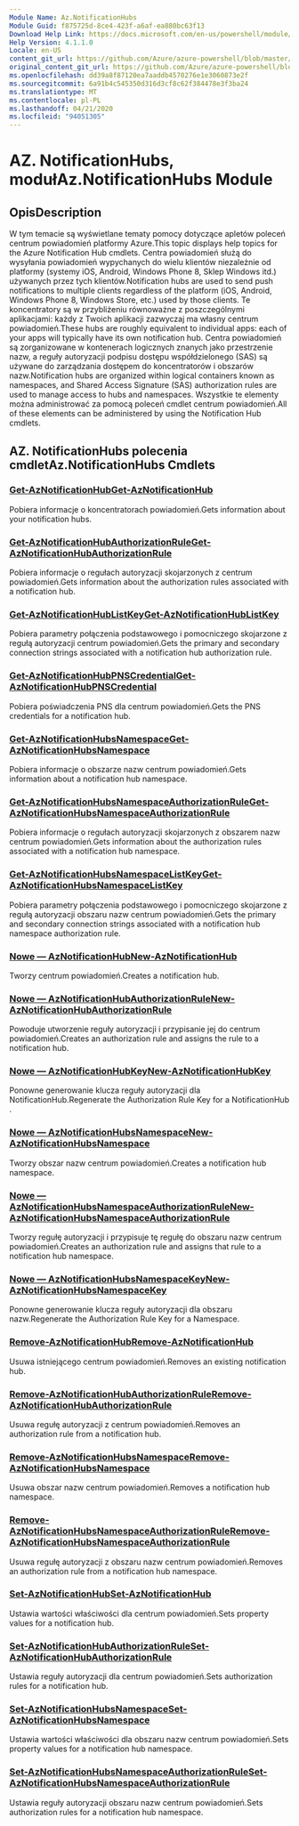 ```yaml
---
Module Name: Az.NotificationHubs
Module Guid: f875725d-8ce4-423f-a6af-ea880bc63f13
Download Help Link: https://docs.microsoft.com/en-us/powershell/module/az.notificationhubs
Help Version: 4.1.1.0
Locale: en-US
content_git_url: https://github.com/Azure/azure-powershell/blob/master/src/NotificationHubs/NotificationHubs/help/Az.NotificationHubs.md
original_content_git_url: https://github.com/Azure/azure-powershell/blob/master/src/NotificationHubs/NotificationHubs/help/Az.NotificationHubs.md
ms.openlocfilehash: dd39a8f87120ea7aaddb4570276e1e3060873e2f
ms.sourcegitcommit: 6a91b4c545350d316d3cf8c62f384478e3f3ba24
ms.translationtype: MT
ms.contentlocale: pl-PL
ms.lasthandoff: 04/21/2020
ms.locfileid: "94051305"
---
```

# <span data-ttu-id="935bf-101">AZ. NotificationHubs, moduł</span><span class="sxs-lookup"><span data-stu-id="935bf-101">Az.NotificationHubs Module</span></span>
## <span data-ttu-id="935bf-102">Opis</span><span class="sxs-lookup"><span data-stu-id="935bf-102">Description</span></span>
<span data-ttu-id="935bf-103">W tym temacie są wyświetlane tematy pomocy dotyczące apletów poleceń centrum powiadomień platformy Azure.</span><span class="sxs-lookup"><span data-stu-id="935bf-103">This topic displays help topics for the Azure Notification Hub cmdlets.</span></span> <span data-ttu-id="935bf-104">Centra powiadomień służą do wysyłania powiadomień wypychanych do wielu klientów niezależnie od platformy (systemy iOS, Android, Windows Phone 8, Sklep Windows itd.) używanych przez tych klientów.</span><span class="sxs-lookup"><span data-stu-id="935bf-104">Notification hubs are used to send push notifications to multiple clients regardless of the platform (iOS, Android, Windows Phone 8, Windows Store, etc.) used by those clients.</span></span> <span data-ttu-id="935bf-105">Te koncentratory są w przybliżeniu równoważne z poszczególnymi aplikacjami: każdy z Twoich aplikacji zazwyczaj ma własny centrum powiadomień.</span><span class="sxs-lookup"><span data-stu-id="935bf-105">These hubs are roughly equivalent to individual apps: each of your apps will typically have its own notification hub.</span></span> <span data-ttu-id="935bf-106">Centra powiadomień są zorganizowane w kontenerach logicznych znanych jako przestrzenie nazw, a reguły autoryzacji podpisu dostępu współdzielonego (SAS) są używane do zarządzania dostępem do koncentratorów i obszarów nazw.</span><span class="sxs-lookup"><span data-stu-id="935bf-106">Notification hubs are organized within logical containers known as namespaces, and Shared Access Signature (SAS) authorization rules are used to manage access to hubs and namespaces.</span></span> <span data-ttu-id="935bf-107">Wszystkie te elementy można administrować za pomocą poleceń cmdlet centrum powiadomień.</span><span class="sxs-lookup"><span data-stu-id="935bf-107">All of these elements can be administered by using the Notification Hub cmdlets.</span></span>

## <span data-ttu-id="935bf-108">AZ. NotificationHubs polecenia cmdlet</span><span class="sxs-lookup"><span data-stu-id="935bf-108">Az.NotificationHubs Cmdlets</span></span>
### [<span data-ttu-id="935bf-109">Get-AzNotificationHub</span><span class="sxs-lookup"><span data-stu-id="935bf-109">Get-AzNotificationHub</span></span>](Get-AzNotificationHub.md)
<span data-ttu-id="935bf-110">Pobiera informacje o koncentratorach powiadomień.</span><span class="sxs-lookup"><span data-stu-id="935bf-110">Gets information about your notification hubs.</span></span>

### [<span data-ttu-id="935bf-111">Get-AzNotificationHubAuthorizationRule</span><span class="sxs-lookup"><span data-stu-id="935bf-111">Get-AzNotificationHubAuthorizationRule</span></span>](Get-AzNotificationHubAuthorizationRule.md)
<span data-ttu-id="935bf-112">Pobiera informacje o regułach autoryzacji skojarzonych z centrum powiadomień.</span><span class="sxs-lookup"><span data-stu-id="935bf-112">Gets information about the authorization rules associated with a notification hub.</span></span>

### [<span data-ttu-id="935bf-113">Get-AzNotificationHubListKey</span><span class="sxs-lookup"><span data-stu-id="935bf-113">Get-AzNotificationHubListKey</span></span>](Get-AzNotificationHubListKey.md)
<span data-ttu-id="935bf-114">Pobiera parametry połączenia podstawowego i pomocniczego skojarzone z regułą autoryzacji centrum powiadomień.</span><span class="sxs-lookup"><span data-stu-id="935bf-114">Gets the primary and secondary connection strings associated with a notification hub authorization rule.</span></span>

### [<span data-ttu-id="935bf-115">Get-AzNotificationHubPNSCredential</span><span class="sxs-lookup"><span data-stu-id="935bf-115">Get-AzNotificationHubPNSCredential</span></span>](Get-AzNotificationHubPNSCredential.md)
<span data-ttu-id="935bf-116">Pobiera poświadczenia PNS dla centrum powiadomień.</span><span class="sxs-lookup"><span data-stu-id="935bf-116">Gets the PNS credentials for a notification hub.</span></span>

### [<span data-ttu-id="935bf-117">Get-AzNotificationHubsNamespace</span><span class="sxs-lookup"><span data-stu-id="935bf-117">Get-AzNotificationHubsNamespace</span></span>](Get-AzNotificationHubsNamespace.md)
<span data-ttu-id="935bf-118">Pobiera informacje o obszarze nazw centrum powiadomień.</span><span class="sxs-lookup"><span data-stu-id="935bf-118">Gets information about a notification hub namespace.</span></span>

### [<span data-ttu-id="935bf-119">Get-AzNotificationHubsNamespaceAuthorizationRule</span><span class="sxs-lookup"><span data-stu-id="935bf-119">Get-AzNotificationHubsNamespaceAuthorizationRule</span></span>](Get-AzNotificationHubsNamespaceAuthorizationRule.md)
<span data-ttu-id="935bf-120">Pobiera informacje o regułach autoryzacji skojarzonych z obszarem nazw centrum powiadomień.</span><span class="sxs-lookup"><span data-stu-id="935bf-120">Gets information about the authorization rules associated with a notification hub namespace.</span></span>

### [<span data-ttu-id="935bf-121">Get-AzNotificationHubsNamespaceListKey</span><span class="sxs-lookup"><span data-stu-id="935bf-121">Get-AzNotificationHubsNamespaceListKey</span></span>](Get-AzNotificationHubsNamespaceListKey.md)
<span data-ttu-id="935bf-122">Pobiera parametry połączenia podstawowego i pomocniczego skojarzone z regułą autoryzacji obszaru nazw centrum powiadomień.</span><span class="sxs-lookup"><span data-stu-id="935bf-122">Gets the primary and secondary connection strings associated with a notification hub namespace authorization rule.</span></span>

### [<span data-ttu-id="935bf-123">Nowe — AzNotificationHub</span><span class="sxs-lookup"><span data-stu-id="935bf-123">New-AzNotificationHub</span></span>](New-AzNotificationHub.md)
<span data-ttu-id="935bf-124">Tworzy centrum powiadomień.</span><span class="sxs-lookup"><span data-stu-id="935bf-124">Creates a notification hub.</span></span>

### [<span data-ttu-id="935bf-125">Nowe — AzNotificationHubAuthorizationRule</span><span class="sxs-lookup"><span data-stu-id="935bf-125">New-AzNotificationHubAuthorizationRule</span></span>](New-AzNotificationHubAuthorizationRule.md)
<span data-ttu-id="935bf-126">Powoduje utworzenie reguły autoryzacji i przypisanie jej do centrum powiadomień.</span><span class="sxs-lookup"><span data-stu-id="935bf-126">Creates an authorization rule and assigns the rule to a notification hub.</span></span>

### [<span data-ttu-id="935bf-127">Nowe — AzNotificationHubKey</span><span class="sxs-lookup"><span data-stu-id="935bf-127">New-AzNotificationHubKey</span></span>](New-AzNotificationHubKey.md)
<span data-ttu-id="935bf-128">Ponowne generowanie klucza reguły autoryzacji dla NotificationHub.</span><span class="sxs-lookup"><span data-stu-id="935bf-128">Regenerate the Authorization Rule Key for a NotificationHub .</span></span>

### [<span data-ttu-id="935bf-129">Nowe — AzNotificationHubsNamespace</span><span class="sxs-lookup"><span data-stu-id="935bf-129">New-AzNotificationHubsNamespace</span></span>](New-AzNotificationHubsNamespace.md)
<span data-ttu-id="935bf-130">Tworzy obszar nazw centrum powiadomień.</span><span class="sxs-lookup"><span data-stu-id="935bf-130">Creates a notification hub namespace.</span></span>

### [<span data-ttu-id="935bf-131">Nowe — AzNotificationHubsNamespaceAuthorizationRule</span><span class="sxs-lookup"><span data-stu-id="935bf-131">New-AzNotificationHubsNamespaceAuthorizationRule</span></span>](New-AzNotificationHubsNamespaceAuthorizationRule.md)
<span data-ttu-id="935bf-132">Tworzy regułę autoryzacji i przypisuje tę regułę do obszaru nazw centrum powiadomień.</span><span class="sxs-lookup"><span data-stu-id="935bf-132">Creates an authorization rule and assigns that rule to a notification hub namespace.</span></span>

### [<span data-ttu-id="935bf-133">Nowe — AzNotificationHubsNamespaceKey</span><span class="sxs-lookup"><span data-stu-id="935bf-133">New-AzNotificationHubsNamespaceKey</span></span>](New-AzNotificationHubsNamespaceKey.md)
<span data-ttu-id="935bf-134">Ponowne generowanie klucza reguły autoryzacji dla obszaru nazw.</span><span class="sxs-lookup"><span data-stu-id="935bf-134">Regenerate the Authorization Rule Key for a Namespace.</span></span>

### [<span data-ttu-id="935bf-135">Remove-AzNotificationHub</span><span class="sxs-lookup"><span data-stu-id="935bf-135">Remove-AzNotificationHub</span></span>](Remove-AzNotificationHub.md)
<span data-ttu-id="935bf-136">Usuwa istniejącego centrum powiadomień.</span><span class="sxs-lookup"><span data-stu-id="935bf-136">Removes an existing notification hub.</span></span>

### [<span data-ttu-id="935bf-137">Remove-AzNotificationHubAuthorizationRule</span><span class="sxs-lookup"><span data-stu-id="935bf-137">Remove-AzNotificationHubAuthorizationRule</span></span>](Remove-AzNotificationHubAuthorizationRule.md)
<span data-ttu-id="935bf-138">Usuwa regułę autoryzacji z centrum powiadomień.</span><span class="sxs-lookup"><span data-stu-id="935bf-138">Removes an authorization rule from a notification hub.</span></span>

### [<span data-ttu-id="935bf-139">Remove-AzNotificationHubsNamespace</span><span class="sxs-lookup"><span data-stu-id="935bf-139">Remove-AzNotificationHubsNamespace</span></span>](Remove-AzNotificationHubsNamespace.md)
<span data-ttu-id="935bf-140">Usuwa obszar nazw centrum powiadomień.</span><span class="sxs-lookup"><span data-stu-id="935bf-140">Removes a notification hub namespace.</span></span>

### [<span data-ttu-id="935bf-141">Remove-AzNotificationHubsNamespaceAuthorizationRule</span><span class="sxs-lookup"><span data-stu-id="935bf-141">Remove-AzNotificationHubsNamespaceAuthorizationRule</span></span>](Remove-AzNotificationHubsNamespaceAuthorizationRule.md)
<span data-ttu-id="935bf-142">Usuwa regułę autoryzacji z obszaru nazw centrum powiadomień.</span><span class="sxs-lookup"><span data-stu-id="935bf-142">Removes an authorization rule from a notification hub namespace.</span></span>

### [<span data-ttu-id="935bf-143">Set-AzNotificationHub</span><span class="sxs-lookup"><span data-stu-id="935bf-143">Set-AzNotificationHub</span></span>](Set-AzNotificationHub.md)
<span data-ttu-id="935bf-144">Ustawia wartości właściwości dla centrum powiadomień.</span><span class="sxs-lookup"><span data-stu-id="935bf-144">Sets property values for a notification hub.</span></span>

### [<span data-ttu-id="935bf-145">Set-AzNotificationHubAuthorizationRule</span><span class="sxs-lookup"><span data-stu-id="935bf-145">Set-AzNotificationHubAuthorizationRule</span></span>](Set-AzNotificationHubAuthorizationRule.md)
<span data-ttu-id="935bf-146">Ustawia reguły autoryzacji dla centrum powiadomień.</span><span class="sxs-lookup"><span data-stu-id="935bf-146">Sets authorization rules for a notification hub.</span></span>

### [<span data-ttu-id="935bf-147">Set-AzNotificationHubsNamespace</span><span class="sxs-lookup"><span data-stu-id="935bf-147">Set-AzNotificationHubsNamespace</span></span>](Set-AzNotificationHubsNamespace.md)
<span data-ttu-id="935bf-148">Ustawia wartości właściwości dla obszaru nazw centrum powiadomień.</span><span class="sxs-lookup"><span data-stu-id="935bf-148">Sets property values for a notification hub namespace.</span></span>

### [<span data-ttu-id="935bf-149">Set-AzNotificationHubsNamespaceAuthorizationRule</span><span class="sxs-lookup"><span data-stu-id="935bf-149">Set-AzNotificationHubsNamespaceAuthorizationRule</span></span>](Set-AzNotificationHubsNamespaceAuthorizationRule.md)
<span data-ttu-id="935bf-150">Ustawia reguły autoryzacji obszaru nazw centrum powiadomień.</span><span class="sxs-lookup"><span data-stu-id="935bf-150">Sets authorization rules for a notification hub namespace.</span></span>


